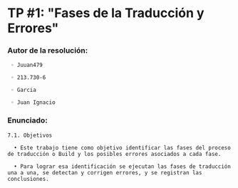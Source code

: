 # TP #1: "Fases de la Traducción y Errores"

### Autor de la resolución:
```
 ◦ Juuan479

 ◦ 213.730-6

 ◦ Garcia

 ◦ Juan Ignacio
```
### Enunciado:
```
7.1. Objetivos

  • Este trabajo tiene como objetivo identificar las fases del proceso de traducción o Build y los posibles errores asociados a cada fase.

  • Para lograr esa identificación se ejecutan las fases de traducción una a una, se detectan y corrigen errores, y se registran las conclusiones.
```

